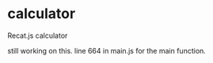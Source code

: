 # calculator
Recat.js calculator

still working on this. line 664 in main.js for the main function.
